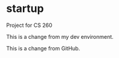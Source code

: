 # startup
Project for CS 260

This is a change from my dev environment.

This is a change from GitHub.
